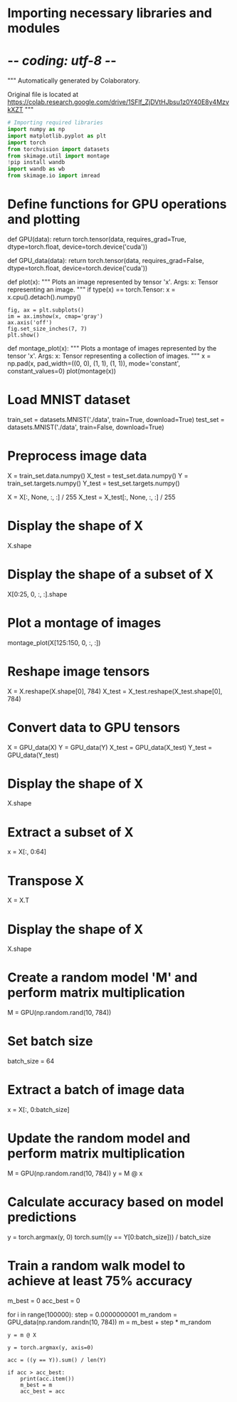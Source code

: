 # Importing necessary libraries and modules
# -*- coding: utf-8 -*-
"""
Automatically generated by Colaboratory.

Original file is located at
    https://colab.research.google.com/drive/1SFlf_ZjDVtHJbsu1z0Y40E8y4MzvkXZT
"""
```python
# Importing required libraries
import numpy as np
import matplotlib.pyplot as plt
import torch
from torchvision import datasets
from skimage.util import montage
!pip install wandb
import wandb as wb
from skimage.io import imread
```
# Define functions for GPU operations and plotting

def GPU(data):
    return torch.tensor(data, requires_grad=True, dtype=torch.float, device=torch.device('cuda'))

def GPU_data(data):
    return torch.tensor(data, requires_grad=False, dtype=torch.float, device=torch.device('cuda'))

def plot(x):
    """
    Plots an image represented by tensor 'x'.
    Args:
        x: Tensor representing an image.
    """
    if type(x) == torch.Tensor:
        x = x.cpu().detach().numpy()

    fig, ax = plt.subplots()
    im = ax.imshow(x, cmap='gray')
    ax.axis('off')
    fig.set_size_inches(7, 7)
    plt.show()

def montage_plot(x):
    """
    Plots a montage of images represented by the tensor 'x'.
    Args:
        x: Tensor representing a collection of images.
    """
    x = np.pad(x, pad_width=((0, 0), (1, 1), (1, 1)), mode='constant', constant_values=0)
    plot(montage(x))

# Load MNIST dataset

train_set = datasets.MNIST('./data', train=True, download=True)
test_set = datasets.MNIST('./data', train=False, download=True)

# Preprocess image data

X = train_set.data.numpy()
X_test = test_set.data.numpy()
Y = train_set.targets.numpy()
Y_test = test_set.targets.numpy()

X = X[:, None, :, :] / 255
X_test = X_test[:, None, :, :] / 255

# Display the shape of X
X.shape
# Display the shape of a subset of X
X[0:25, 0, :, :].shape

# Plot a montage of images
montage_plot(X[125:150, 0, :, :])

# Reshape image tensors
X = X.reshape(X.shape[0], 784)
X_test = X_test.reshape(X_test.shape[0], 784)

# Convert data to GPU tensors
X = GPU_data(X)
Y = GPU_data(Y)
X_test = GPU_data(X_test)
Y_test = GPU_data(Y_test)

# Display the shape of X
X.shape

# Extract a subset of X
x = X[:, 0:64]

# Transpose X
X = X.T

# Display the shape of X
X.shape

# Create a random model 'M' and perform matrix multiplication
M = GPU(np.random.rand(10, 784))

# Set batch size
batch_size = 64

# Extract a batch of image data
x = X[:, 0:batch_size]

# Update the random model and perform matrix multiplication
M = GPU(np.random.rand(10, 784))
y = M @ x

# Calculate accuracy based on model predictions
y = torch.argmax(y, 0)
torch.sum((y == Y[0:batch_size])) / batch_size

# Train a random walk model to achieve at least 75% accuracy
m_best = 0
acc_best = 0

for i in range(100000):
    step = 0.0000000001
    m_random = GPU_data(np.random.randn(10, 784))
    m = m_best + step * m_random

    y = m @ X

    y = torch.argmax(y, axis=0)

    acc = ((y == Y)).sum() / len(Y)

    if acc > acc_best:
        print(acc.item())
        m_best = m
        acc_best = acc
```
